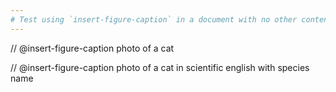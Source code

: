 ```yaml
---
# Test using `insert-figure-caption` in a document with no other content
---
```


// @insert-figure-caption photo of a cat

// @insert-figure-caption photo of a cat in scientific english with species name

